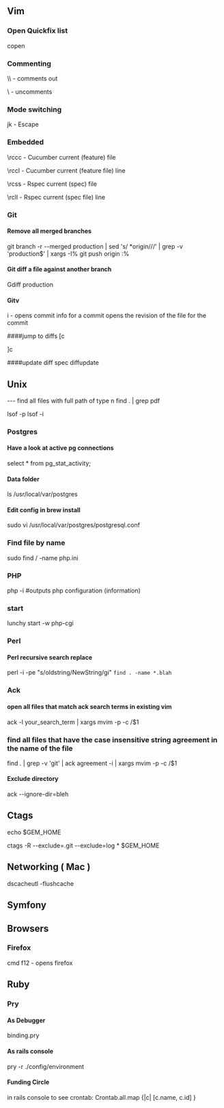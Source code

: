 ## Vim
### Open Quickfix list
copen

### Commenting
\\\  - comments out

\\   - uncomments

### Mode switching
jk - Escape

### Embedded
\rccc  - Cucumber current (feature) file

\rccl  - Cucumber current (feature file) line

\rcss  - Rspec current (spec) file

\rcll  - Rspec current (spec file) line

### Git
#### Remove all merged branches
git branch -r --merged production | sed 's/ *origin\///' | grep -v 'production$' | xargs -I% git push origin :%

#### Git diff a file against another branch
Gdiff production

#### Gitv
i - opens commit info for a commit
<cr> opens the revision of the file for the commit

####jump to diffs
[c

]c

####update diff spec
diffupdate

## Unix
--- find all files with full path of type n
find . | grep pdf

lsof -p <pid>
lsof -i

### Postgres

#### Have a look at active pg connections
select * from pg_stat_activity;

#### Data folder
ls /usr/local/var/postgres
#### Edit config in brew install
sudo vi /usr/local/var/postgres/postgresql.conf

### Find file by name
sudo find / -name php.ini

### PHP
php -i #outputs php configuration (information)

### start
lunchy start -w php-cgi

### Perl
#### Perl recursive search replace
perl -i -pe "s/oldstring/NewString/gi" `find . -name *.blah`

### Ack
#### open all files that match ack search terms in existing vim
ack -l your_search_term | xargs mvim -p -c /$1

### find all files that have the case insensitive string agreement in the name of the file
find . | grep -v 'git' | ack agreement -i | xargs mvim -p -c /$1

#### Exclude directory
ack --ignore-dir=bleh

## Ctags
echo $GEM_HOME

ctags -R --exclude=.git --exclude=log * $GEM_HOME

## Networking ( Mac )
dscacheutl -flushcache

## Symfony

## Browsers
### Firefox
cmd f12   - opens firefox

## Ruby
### Pry
#### As Debugger
binding.pry

#### As rails console
pry -r ./config/environment


#### Funding Circle
in rails console to see crontab:
Crontab.all.map {|c| [c.name, c.id] }

